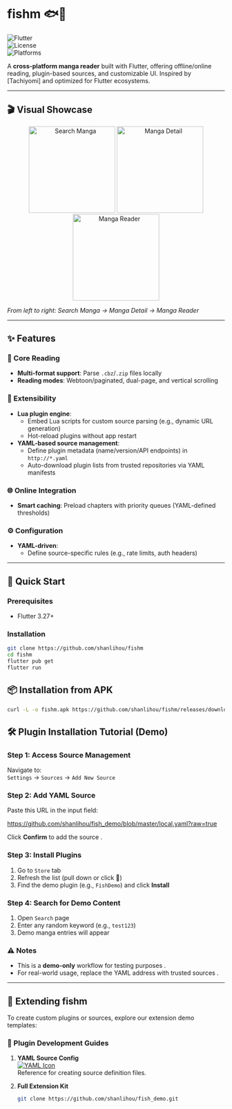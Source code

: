 # fishm 🐟📖  

![Flutter](https://img.shields.io/badge/Flutter-3.27-blue?logo=flutter)  
![License](https://img.shields.io/badge/License-MIT-green)  
![Platforms](https://img.shields.io/badge/Platforms-Android%20|%20iOS%20|%20Web%20|%20Desktop-lightgrey)  

A **cross-platform manga reader** built with Flutter, offering offline/online reading, plugin-based sources, and customizable UI. Inspired by [Tachiyomi] and optimized for Flutter ecosystems.  

---

## 🎬 Visual Showcase

<div align="center">
  <img src="https://raw.githubusercontent.com/shanlihou/PicNest/refs/heads/main/preview1.jpg" alt="Search Manga" width="200"/>
  <img src="https://raw.githubusercontent.com/shanlihou/PicNest/refs/heads/main/preview2.jpg" alt="Manga Detail" width="200"/> 
  <img src="https://raw.githubusercontent.com/shanlihou/PicNest/refs/heads/main/preview3.jpg" alt="Manga Reader" width="200"/>
</div>

*From left to right: Search Manga → Manga Detail → Manga Reader*

---

## ✨ Features  
### 📖 Core Reading  
- **Multi-format support**: Parse `.cbz`/`.zip` files locally  
- **Reading modes**: Webtoon/paginated, dual-page, and vertical scrolling  

### 🔌 Extensibility  
- **Lua plugin engine**:  
  - Embed Lua scripts for custom source parsing (e.g., dynamic URL generation)   
  - Hot-reload plugins without app restart  
- **YAML-based source management**:  
  - Define plugin metadata (name/version/API endpoints) in `http://*.yaml`   
  - Auto-download plugin lists from trusted repositories via YAML manifests  

### 🌐 Online Integration  
- **Smart caching**: Preload chapters with priority queues (YAML-defined thresholds)  

### ⚙️ Configuration  
- **YAML-driven**:  
  - Define source-specific rules (e.g., rate limits, auth headers)   

---

## 🚀 Quick Start  
### Prerequisites  
- Flutter 3.27+  

### Installation  
```bash  
git clone https://github.com/shanlihou/fishm
cd fishm  
flutter pub get  
flutter run
```

## 📦 Installation from APK  

```bash
curl -L -o fishm.apk https://github.com/shanlihou/fishm/releases/download/v1.0.14/app-release.apk
```

## 🛠️ Plugin Installation Tutorial (Demo)

### Step 1: Access Source Management
Navigate to:  
`Settings` → `Sources` → `Add New Source`  

### Step 2: Add YAML Source
Paste this URL in the input field:  

https://github.com/shanlihou/fish_demo/blob/master/local.yaml?raw=true

 Click **Confirm** to add the source .

### Step 3: Install Plugins
1. Go to `Store` tab  
2. Refresh the list (pull down or click 🔄)  
3. Find the demo plugin (e.g., `FishDemo`) and click **Install**  

### Step 4: Search for Demo Content
1. Open `Search` page  
2. Enter any random keyword (e.g., `test123`)  
3. Demo manga entries will appear  

### ⚠️ Notes  
- This is a **demo-only** workflow for testing purposes .  
- For real-world usage, replace the YAML address with trusted sources .  

---

## 🧩 Extending fishm

To create custom plugins or sources, explore our extension demo templates:

### 🔧 Plugin Development Guides
1. **YAML Source Config**  
   [![YAML Icon](https://img.shields.io/badge/View_YAML_Config-6A5ACD?logo=yaml)](https://github.com/shanlihou/fish_demo/blob/master/local.yaml)  
   Reference for creating source definition files.

2. **Full Extension Kit**  
   ```bash
   git clone https://github.com/shanlihou/fish_demo.git
   ```
